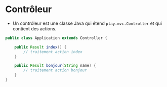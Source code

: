 # Contrôleur

* Un contrôleur est une classe Java qui étend `play.mvc.Controller` et qui contient des actions.

```java
public class Application extends Controller {

    public Result index() {
        // traitement action index
    }

    public Result bonjour(String name) {
        // traitement action bonjour
    }
}
```